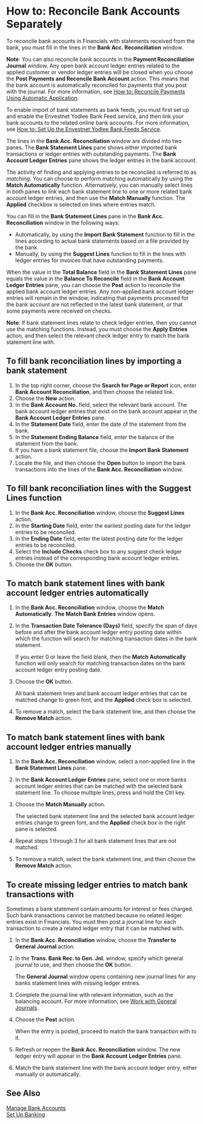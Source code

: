 <properties
                pageTitle="How to: Reconcile Bank Accounts Separately| Financials"
                description="How to: Reconcile Bank Accounts Separately"
                services="project-madeira"
                documentationCenter=""
                authors="SorenGP"
/>
<tags
    ms.service="project-madeira"
    ms.topic="article"
    ms.devlang="na"
    ms.tgt_pltfrm="na"
    ms.workload="na"
    ms.date="05/12/2016"
    ms.author="SorenGP" />

# How to: Reconcile Bank Accounts Separately
To reconcile bank accounts in Financials with statements received from the bank, you must fill in the lines in the **Bank Acc. Reconciliation** window.

**Note**: You can also reconcile bank accounts in the **Payment Reconciliation Journal** window. Any open bank account ledger entries related to the applied customer or vendor ledger entries will be closed when you choose the **Post Payments and Reconcile Bank Account** action. This means that the bank account is automatically reconciled for payments that you post with the journal. For more information, see [How to: Reconcile Payments Using Automatic Application](receivables-how-reconcile-payments-auto-application.md).

To enable import of bank statements as bank feeds, you must first set up and enable the Envestnet Yodlee Bank Feed service, and then link your bank accounts to the related online bank accounts. For more information, see [How to: Set Up the Envestnet Yodlee Bank Feeds Service](bank-how-setup-bank-statement-service.md).

The lines in the **Bank Acc. Reconciliation** window are divided into two panes. The **Bank Statement Lines** pane shows either imported bank transactions or ledger entries with outstanding payments. The **Bank Account Ledger Entries** pane shows the ledger entries in the bank account.

The activity of finding and applying entries to be reconciled is referred to as *matching*. You can choose to perform matching automatically by using the **Match Automatically** function. Alternatively, you can manually select lines in both panes to link each bank statement line to one or more related bank account ledger entries, and then use the **Match Manually** function. The **Applied** checkbox is selected on lines where entries match.

You can fill in the **Bank Statement Lines** pane in the **Bank Acc. Reconciliation** window in the following ways:

* Automatically, by using the **Import Bank Statement** function to fill in the lines according to actual bank statements based on a file provided by the bank.
* Manually, by using the **Suggest Lines** function to fill in the lines with ledger entries for invoices that have outstanding payments.

When the value in the **Total Balance** field in the **Bank Statement Lines** pane equals the value in the **Balance To Reconcile** field in the **Bank Account Ledger Entries** pane, you can choose the **Post** action to reconcile the applied bank account ledger entries. Any non-applied bank account ledger entries will remain in the window, indicating that payments processed for the bank account are not reflected in the latest bank statement, or that some payments were received on checks.

**Note**: If bank statement lines relate to check ledger entries, then you cannot use the matching functions. Instead, you must choose the **Apply Entries** action, and then select the relevant check ledger entry to match the bank statement line with.

## To fill bank reconciliation lines by importing a bank statement  
1. In the top right corner, choose the **Search for Page or Report** icon, enter **Bank Account Reconciliation**, and then choose the related link.
2. Choose the **New** action.
3. In the **Bank Account No.** field, select the relevant bank account. The bank account ledger entries that exist on the bank account appear in the **Bank Account Ledger Entries** pane.
4. In the **Statement Date** field, enter the date of the statement from the bank.
5. In the **Statement Ending Balance** field, enter the balance of the statement from the bank.
6. If you have a bank statement file, choose the **Import Bank Statement** action.
7. Locate the file, and then choose the **Open** button to import the bank transactions into the lines of the **Bank Acc. Reconciliation** window.

## To fill bank reconciliation lines with the Suggest Lines function
1. In the **Bank Acc. Reconciliation** window, choose the **Suggest Lines** action.
2. In the **Starting Date** field, enter the earliest posting date for the ledger entries to be reconciled.
3. In the **Ending Date** field, enter the latest posting date for the ledger entries to be reconciled.
4. Select the **Include Checks** check box to any suggest check ledger entries instead of the corresponding bank account ledger entries.
5. Choose the **OK** button.

## To match bank statement lines with bank account ledger entries automatically
1. In the **Bank Acc. Reconciliation** window, choose the **Match Automatically**. **The Match Bank Entries** window opens.
2. In the **Transaction Date Tolerance (Days)** field, specify the span of days before and after the bank account ledger entry posting date within which the function will search for matching transaction dates in the bank statement.

    If you enter 0 or leave the field blank, then the **Match Automatically** function will only search for matching transaction dates on the bank account ledger entry posting date.  
3. Choose the **OK** button.  

    All bank statement lines and bank account ledger entries that can be matched change to green font, and the **Applied** check box is selected.
4. To remove a match, select the bank statement line, and then choose the **Remove Match** action.

## To match bank statement lines with bank account ledger entries manually
1. In the **Bank Acc. Reconciliation** window, select a non-applied line in the **Bank Statement Lines** pane.
2. In the **Bank Account Ledger Entries** pane, select one or more banks account ledger entries that can be matched with the selected bank statement line. To choose multiple lines, press and hold the Ctrl key.  
3. Choose the **Match Manually** action.

    The selected bank statement line and the selected bank account ledger entries change to green font, and the **Applied** check box in the right pane is selected.
4. Repeat steps 1 through 3 for all bank statement lines that are not matched.
5. To remove a match, select the bank statement line, and then choose the **Remove Match** action.

## To create missing ledger entries to match bank transactions with
Sometimes a bank statement contain amounts for interest or fees charged. Such bank transactions cannot be matched because no related ledger entries exist in Financials. You must then post a journal line for each transaction to create a related ledger entry that it can be matched with.

1. In the **Bank Acc. Reconciliation** window, choose the **Transfer to General Journal** action.  
2. In the **Trans. Bank Rec. to Gen. Jnl.** window, specify which general journal to use, and then choose the **OK** button.

    The **General Journal** window opens containing new journal lines for any banks statement lines with missing ledger entries.
3. Complete the journal line with relevant information, such as the balancing account. For more information, see [Work with General Journals](ui-work-general-journals.md).  
4. Choose the **Post** action.

    When the entry is posted, proceed to match the bank transaction with to it.
5. Refresh or reopen the **Bank Acc. Reconciliation** window. The new ledger entry will appear in the **Bank Account Ledger Entries** pane.
6. Match the bank statement line with the bank account ledger entry, either manually or automatically.

## See Also  
[Manage Bank Accounts](bank-manage-bank-accounts.md)  
[Set Up Banking](bank-setup-banking.md)

